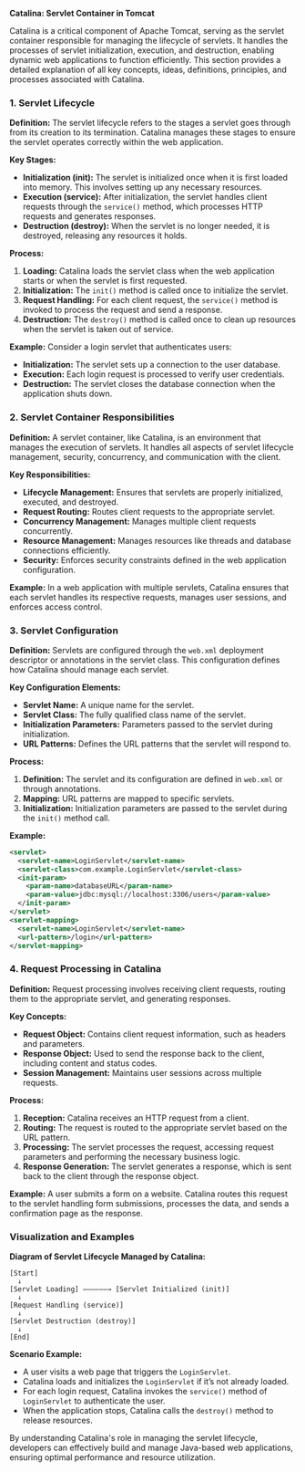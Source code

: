 **Catalina: Servlet Container in Tomcat**

Catalina is a critical component of Apache Tomcat, serving as the servlet container responsible for managing the lifecycle of servlets. It handles the processes of servlet initialization, execution, and destruction, enabling dynamic web applications to function efficiently. This section provides a detailed explanation of all key concepts, ideas, definitions, principles, and processes associated with Catalina.

### 1. Servlet Lifecycle

**Definition:**
The servlet lifecycle refers to the stages a servlet goes through from its creation to its termination. Catalina manages these stages to ensure the servlet operates correctly within the web application.

**Key Stages:**
- **Initialization (init):** The servlet is initialized once when it is first loaded into memory. This involves setting up any necessary resources.
- **Execution (service):** After initialization, the servlet handles client requests through the `service()` method, which processes HTTP requests and generates responses.
- **Destruction (destroy):** When the servlet is no longer needed, it is destroyed, releasing any resources it holds.

**Process:**
1. **Loading:** Catalina loads the servlet class when the web application starts or when the servlet is first requested.
2. **Initialization:** The `init()` method is called once to initialize the servlet.
3. **Request Handling:** For each client request, the `service()` method is invoked to process the request and send a response.
4. **Destruction:** The `destroy()` method is called once to clean up resources when the servlet is taken out of service.

**Example:**
Consider a login servlet that authenticates users:
- **Initialization:** The servlet sets up a connection to the user database.
- **Execution:** Each login request is processed to verify user credentials.
- **Destruction:** The servlet closes the database connection when the application shuts down.

### 2. Servlet Container Responsibilities

**Definition:**
A servlet container, like Catalina, is an environment that manages the execution of servlets. It handles all aspects of servlet lifecycle management, security, concurrency, and communication with the client.

**Key Responsibilities:**
- **Lifecycle Management:** Ensures that servlets are properly initialized, executed, and destroyed.
- **Request Routing:** Routes client requests to the appropriate servlet.
- **Concurrency Management:** Manages multiple client requests concurrently.
- **Resource Management:** Manages resources like threads and database connections efficiently.
- **Security:** Enforces security constraints defined in the web application configuration.

**Example:**
In a web application with multiple servlets, Catalina ensures that each servlet handles its respective requests, manages user sessions, and enforces access control.

### 3. Servlet Configuration

**Definition:**
Servlets are configured through the `web.xml` deployment descriptor or annotations in the servlet class. This configuration defines how Catalina should manage each servlet.

**Key Configuration Elements:**
- **Servlet Name:** A unique name for the servlet.
- **Servlet Class:** The fully qualified class name of the servlet.
- **Initialization Parameters:** Parameters passed to the servlet during initialization.
- **URL Patterns:** Defines the URL patterns that the servlet will respond to.

**Process:**
1. **Definition:** The servlet and its configuration are defined in `web.xml` or through annotations.
2. **Mapping:** URL patterns are mapped to specific servlets.
3. **Initialization:** Initialization parameters are passed to the servlet during the `init()` method call.

**Example:**
```xml
<servlet>
  <servlet-name>LoginServlet</servlet-name>
  <servlet-class>com.example.LoginServlet</servlet-class>
  <init-param>
    <param-name>databaseURL</param-name>
    <param-value>jdbc:mysql://localhost:3306/users</param-value>
  </init-param>
</servlet>
<servlet-mapping>
  <servlet-name>LoginServlet</servlet-name>
  <url-pattern>/login</url-pattern>
</servlet-mapping>
```

### 4. Request Processing in Catalina

**Definition:**
Request processing involves receiving client requests, routing them to the appropriate servlet, and generating responses.

**Key Concepts:**
- **Request Object:** Contains client request information, such as headers and parameters.
- **Response Object:** Used to send the response back to the client, including content and status codes.
- **Session Management:** Maintains user sessions across multiple requests.

**Process:**
1. **Reception:** Catalina receives an HTTP request from a client.
2. **Routing:** The request is routed to the appropriate servlet based on the URL pattern.
3. **Processing:** The servlet processes the request, accessing request parameters and performing the necessary business logic.
4. **Response Generation:** The servlet generates a response, which is sent back to the client through the response object.

**Example:**
A user submits a form on a website. Catalina routes this request to the servlet handling form submissions, processes the data, and sends a confirmation page as the response.

### Visualization and Examples

**Diagram of Servlet Lifecycle Managed by Catalina:**

```
[Start] 
  ↓ 
[Servlet Loading] ——————→ [Servlet Initialized (init)]
  ↓ 
[Request Handling (service)]
  ↓ 
[Servlet Destruction (destroy)]
  ↓ 
[End]
```

**Scenario Example:**
- A user visits a web page that triggers the `LoginServlet`.
- Catalina loads and initializes the `LoginServlet` if it’s not already loaded.
- For each login request, Catalina invokes the `service()` method of `LoginServlet` to authenticate the user.
- When the application stops, Catalina calls the `destroy()` method to release resources.

By understanding Catalina's role in managing the servlet lifecycle, developers can effectively build and manage Java-based web applications, ensuring optimal performance and resource utilization.

